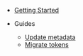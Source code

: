- [Getting Started](getting-started.md)

- Guides
  - [Update metadata](update-metadata.md)
  - [Migrate tokens](migrate-tokens.md)
